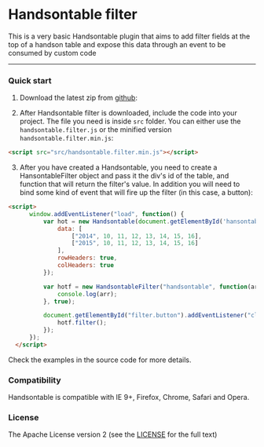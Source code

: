 # Handsontable filter

This is a very basic Handsontable plugin that aims to add filter fields at the top of a handson table and expose this data through an event to be consumed by custom code

- - -

### Quick start

1. Download the latest zip from [github](https://github.com/handsontable.filter/handsontable.filter/archive/master.zip):


2. After Handsontable filter is downloaded, include the code into your project. The file you need is inside `src` folder. You can either use the `handsontable.filter.js` or the minified version `handsontable.filter.min.js`:

  ```html
  <script src="src/handsontable.filter.min.js"></script>
  ```

3. After you have created a Handsontable, you need to create a HansontableFilter object and pass it the div's id of the table, and function that will return the filter's value. In addition you will need to bind some kind of event that will fire up the filter (in this case, a button):

  ```html
 <script>
        window.addEventListener("load", function() {
            var hot = new Handsontable(document.getElementById('hansontable'), {
                data: [
                    ["2014", 10, 11, 12, 13, 14, 15, 16],
                    ["2015", 10, 11, 12, 13, 14, 15, 16]
                ],
                rowHeaders: true,
                colHeaders: true
            });

            var hotf = new HandsontableFilter("handsontable", function(arr) {
                console.log(arr);
            }, true);

            document.getElementById("filter.button").addEventListener("click", function() {
                hotf.filter();
            });
        });
    </script>
  ```

Check the examples in the source code for more details.

### Compatibility

Handsontable is compatible with IE 9+, Firefox, Chrome, Safari and Opera.

### License

The Apache License version 2 (see the [LICENSE](http://www.apache.org/licenses/LICENSE-2.0) for the full text)

